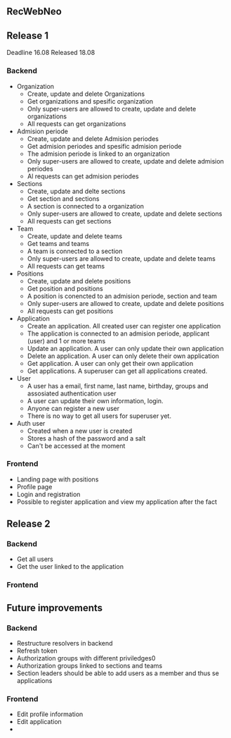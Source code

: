 ## RecWebNeo


## Release 1
Deadline 16.08
Released 18.08

### Backend
- Organization
    - Create, update and delete Organizations
    - Get organizations and spesific organization
    - Only super-users are allowed to create, update and delete organizations
    - All requests can get organizations
- Admision periode
    - Create, update and delete Admision periodes
    - Get admision periodes and spesific admision periode
    - The admision periode is linked to an organization
    - Only super-users are allowed to create, update and delete admision periodes
    - Al requests can get admision periodes
- Sections
    - Create, update and delte sections
    - Get section and sections
    - A section is connected to a organization
    - Only super-users are allowed to create, update and delete sections
    - All requests can get sections
- Team
    - Create, update and delete teams
    - Get teams and teams 
    - A team is connected to a section
    - Only super-users are allowed to create, update and delete teams
    - All requests can get teams
- Positions
    - Create, update and delete positions
    - Get position and positions
    - A position is conencted to an admision periode, section and team
    - Only super-users are allowed to create, update and delete positions
    - All requests can get positions
- Application
    - Create an application. All created user can register one application
    - The application is connected to an admision periode, applicant (user) and 1 or more teams
    - Update an application. A user can only update their own application
    - Delete an application. A user can only delete their own application
    - Get application. A user can only get their own application
    - Get applications. A superuser can get all applications created.
- User
    - A user has a email, first name, last name, birthday, groups and assosiated authentication user
    - A user can update their own information, login.
    - Anyone can register a new user
    - There is no way to get all users for superuser yet.
- Auth user
    - Created when a new user is created
    - Stores a hash of the password and a salt
    - Can't be accessed at the moment

### Frontend
- Landing page with positions
- Profile page
- Login and registration
- Possible to register application and view my application after the fact


## Release 2

### Backend
- Get all users
- Get the user linked to the application


### Frontend




## Future improvements

### Backend
- Restructure resolvers in backend
- Refresh token
- Authorization groups with different priviledges0
- Authorization groups linked to sections and teams
- Section leaders should be able to add users as a member and thus se applications




### Frontend
- Edit profile information
- Edit application
- 